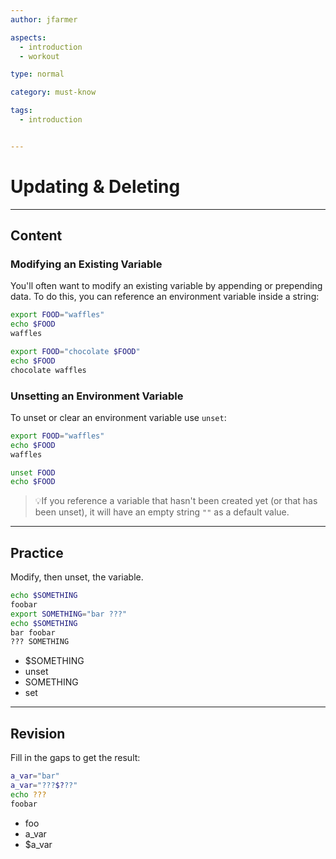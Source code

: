 ```yaml
---
author: jfarmer

aspects:
  - introduction
  - workout

type: normal

category: must-know

tags:
  - introduction


---
```


# Updating & Deleting

---
## Content


### Modifying an Existing Variable

You'll often want to modify an existing variable by appending or prepending data. To do this, you can reference an environment variable inside a string:

```bash
export FOOD="waffles"
echo $FOOD
waffles

export FOOD="chocolate $FOOD"
echo $FOOD
chocolate waffles
```

### Unsetting an Environment Variable

To unset or clear an environment variable use `unset`:

```bash
export FOOD="waffles"
echo $FOOD
waffles

unset FOOD
echo $FOOD


```

> 💡If you reference a variable that hasn't been created yet (or that has been unset), it will have an empty string `""` as a default value.


---
## Practice

Modify, then unset, the variable.

```bash
echo $SOMETHING
foobar
export SOMETHING="bar ???"
echo $SOMETHING
bar foobar
??? SOMETHING
```

* $SOMETHING
* unset
* SOMETHING
* set

---
## Revision

Fill in the gaps to get the result:

```bash
a_var="bar"
a_var="???$???"
echo ???
foobar
```

* foo
* a_var
* $a_var
